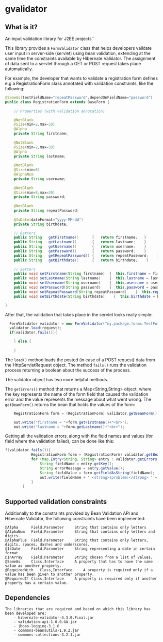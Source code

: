 # gvalidator

## What is it?
An input validation library for J2EE projects¨

This library provides a ```FormValidator``` class that helps developers validate user input in server-side (servlet) using bean validation, extending at the same time the constraints available by Hibernate Validator. The assignment of data sent to a servlet through a GET or POST request takes place automatically.

For example, the developer that wants to validate a registration form defines e.g a RegistrationForm class annotated with validation constraints, like the following:

```java
@SameAs(testFieldName="repeatPassword",dependOnFieldName="password")
public class RegistrationForm extends BaseForm {
    
    // Properties (with validation annotation)

    @NotBlank
    @Size(min=2,max=30)
    @Alpha
    private String firstname;   
    
    @NotBlank
    @Size(min=2,max=30)
    @Alpha
    private String lastname;
    
    @NotBlank
    @Size(min=6)
    @AlphaNum
    private String username;
    
    @NotBlank
    @Size(min=8,max=30)
    private String password;
    
    @NotBlank
    private String repeatPassword;    
        
    @IsDate(dateFormat="yyyy-MM-dd")
    private String birthdate;

    // Getters
    public String   getFirstname()      {   return firstname;   }
    public String   getLastname()       {   return lastname;    }
    public String   getUsername()       {   return username;    }
    public String   getPassword()       {   return password;    }
    public String   getRepeatPassword() {   return repeatPassword;    }
    public String   getBirthdate()      {   return birthdate;    }
    
    // Setters
    public void setFirstname(String firstname)  {  this.firstname = firstname;  }    
    public void setLastname(String lastname)    {  this.lastname = lastname;    }  
    public void setUsername(String username)    {  this.username = username;    } 
    public void setPassword(String password)    {  this.password = password;    } 
    public void setRepeatPassword(String repeatPassword)    {  this.repeatPassword = repeatPassword;    } 
    public void setBirthdate(String birthdate)    {  this.birthdate = birthdate;    } 

}
```
After that, the validation that takes place in the servlet looks really simple:

```java
  FormValidator validator = new FormValidator("my.package.forms.TestForm");  
  validator.load(request);
  if(validator.fails()){

	} else {
		
	}    
```

The ```load()``` method loads the posted (in case of a POST request) data from the HttpServletRequest object.
The method ```fails()``` runs the validation process returning a boolean about the success of the process. 

The validator object has two more helpful methods. 

The ```getErrors()``` method that returns a Map<String,String> object, where the key represents the name of the form field that caused the  validation error and the value represents the message about what went wrong. 
The ```getBeanForm()``` returns the bean that holds the values of the form:

```java
	RegistrationForm form = (RegistrationForm) validator.getBeanForm();

	out.write("firstname = "+form.getFirstname()+"<br>");
	out.write("lastname = "+form.getLastname()+"<br>");
```

Getting all the validation errors, along with the field names and values (for field where the validation failed), can be done like this:

```java
f(validator.fails()){
            RegistrationForm form = (RegistrationForm) validator.getBeanForm();
            for (Map.Entry<String, String> entry : validator.getErrors().entrySet()) {
                String fieldName = entry.getKey();
                String errorMessage = entry.getValue();
                String fieldValue = form.getFieldAsString(fieldName);
                out.write(fieldName + " <strong>(problem)</strong> " + errorMessage + " <strong>(old value)</strong> "+fieldValue+"<br>");
            }
        }
```

## Supported validation constraints

Additionally to the constraints provided by Bean Validation API and Hibernate Validator, the following constraints have been implemented:
```
@Alpha		Field,Parameter		String that contains only letters 
@AlphaNum	Field,Parameter		String that contains only letters and digits.
@AlphaPlus	Field,Parameter		String that contains only letters, digits, spaces, dashes and underscores.
@IsDate		Field,Parameter		String representing a date in certain format.
@InArray	Field,Parameter		String chosen from a list of values.
@SameAs		Class,Interface		A property that has to have the same value as another property.
@RequiredWith	Class,Interface		A property is required only if a value has been given to another property.
@RequiredIf	Class,Interface 	A property is required only if another property has a certain value.
```

## Dependencies
```
The libraries that are required and based on which this library has been developed are:
	- hibernate-validator-4.3.0.Final.jar
	- validation-api-1.0.0.GA.jar
	- jboss-logging-3.1.0
	- commons-beansutils-1.9.2.jar
	- commons-collections-3.2.1.jar
```




